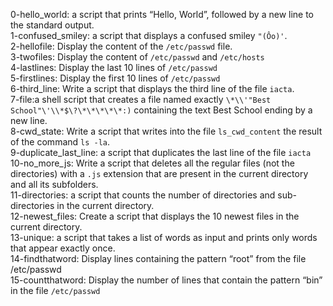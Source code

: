 0-hello_world: a script that prints “Hello, World”, followed by a new line to the standard output.
<br>1-confused_smiley: a script that displays a confused smiley ``` "(Ôo)' ```.
<br>2-hellofile: Display the content of the ``` /etc/passwd ``` file.
<br>3-twofiles: Display the content of ``` /etc/passwd ``` and ``` /etc/hosts ```
<br>4-lastlines: Display the last 10 lines of ``` /etc/passwd ```
<br>5-firstlines: Display the first 10 lines of ``` /etc/passwd ```
<br>6-third_line: Write a script that displays the third line of the file ``` iacta ```.
<br>7-file:a shell script that creates a file named exactly ``` \*\\'"Best School"\'\\*$\?\*\*\*\*\*:) ``` containing the text Best School ending by a new line. 
<br>8-cwd_state: Write a script that writes into the file ```ls_cwd_content``` the result of the command ```ls -la```.
<br>9-duplicate_last_line: a script that duplicates the last line of the file ```iacta```
<br>10-no_more_js: Write a script that deletes all the regular files (not the directories) with a ```.js``` extension that are present in the current directory and all its subfolders.
<br>11-directories: a script that counts the number of directories and sub-directories in the current directory.
<br>12-newest_files: Create a script that displays the 10 newest files in the current directory.
<br>13-unique:  a script that takes a list of words as input and prints only words that appear exactly once.
<br>14-findthatword: Display lines containing the pattern “root” from the file /etc/passwd
<br>15-countthatword: Display the number of lines that contain the pattern “bin” in the file ```/etc/passwd```
